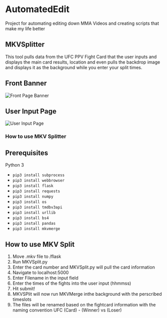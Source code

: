 # AutomatedEdit
Project for automating editing down MMA Videos and creating scripts that make my life better


## MKVSplitter
This tool pulls data from the UFC PPV Fight Card that the user inputs and displays the main card results, location and even pulls the backdrop image and displays it as the background while you enter your split times.

## Front Banner
![Front Page Banner](https://res.cloudinary.com/handwrittenjello/image/upload/v1565476624/Front_Page_Banner.png "Front Page Banner")

## User Input Page
![User Input Page](https://res.cloudinary.com/handwrittenjello/image/upload/v1565476624/Data_Entry_Page.png "User Input Page")

### How to use MKV Splitter

## Prerequisites

Python 3
- `pip3 install subprocess`
- `pip3 install webbrowser`
- `pip3 install flask`
- `pip3 install requests`
- `pip3 install numpy`
- `pip3 install os`
- `pip3 install tmdbv3api`
- `pip3 install urllib`
- `pip3 install bs4`
- `pip3 install pandas`
- `pip3 install mkvmerge`


## How to use MKV Split
1. Move .mkv file to /flask
2. Run MKVSplit.py
3. Enter the card number and MKVSplit.py will pull the card information
4. Navigate to localhost:5000
5. Enter Filename in the input field
6. Enter the times of the fights into the user input (hhmmss)
7. Hit submit!
8. MKVSPlit will now run MKVMerge inthe background with the perscribed timeslots
9. The files will be renamed based on the fightcard information with the naming convention UFC (Card) - (Winner) vs (Loser)



